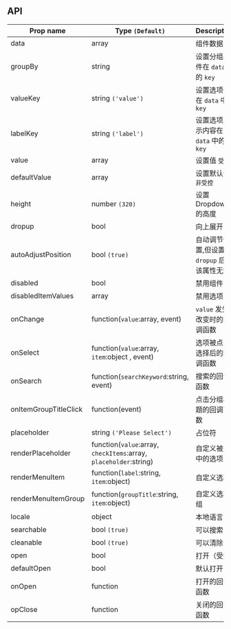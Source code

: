 ## API


| Prop name             | Type `(Default)`                                                  | Description                                 |
| --------------------- | ----------------------------------------------------------------- | ------------------------------------------- |
| data                  | array                                                             | 组件数据                                    |
| groupBy               | string                                                            | 设置分组条件在 `data` 中的 `key`            |
| valueKey              | string `('value')`                                                | 设置选项值在 `data` 中的 `key`              |
| labelKey              | string `('label')`                                                | 设置选项显示内容在 `data` 中的 `key`        |
| value                 | array                                                             | 设置值 `受控`                               |
| defaultValue          | array                                                             | 设置默认值  `非受控`                        |
| height                | number `(320)`                                                    | 设置 Dropdown 的高度                        |
| dropup                | bool                                                              | 向上展开                                    |
| autoAdjustPosition    | bool `(true)`                                                     | 自动调节位置,但设置 `dropup` 后，该属性无效 |
| disabled              | bool                                                              | 禁用组件                                    |
| disabledItemValues    | array                                                             | 禁用选项                                    |
| onChange              | function(`value`:array, event)                                    | `value` 发生改变时的回调函数                |
| onSelect              | function(`value`:array, `item`:object , event)                    | 选项被点击选择后的回调函数                  |
| onSearch              | function(`searchKeyword`:string, event)                           | 搜索的回调函数                              |
| onItemGroupTitleClick | function(event)                                                   | 点击分组标题的回调函数                      |
| placeholder           | string  `('Please Select')`                                       | 占位符                                      |
| renderPlaceholder     | function(`value`:array, `checkItems`:array, `placeholder`:string) | 自定义被选中的选项                          |
| renderMenuItem        | function(`label`:string, `item`:object)                           | 自定义选项                                  |
| renderMenuItemGroup   | function(`groupTitle`:string, `item`:object)                      | 自定义选项组                                |
| locale                | object                                                            | 本地语言                                    |
| searchable            | bool `(true)`                                                     | 可以搜索                                    |
| cleanable             | bool `(true)`                                                     | 可以清除                                    |
| open                  | bool                                                              | 打开（受控）                                |
| defaultOpen           | bool                                                              | 默认打开                                    |
| onOpen                | function                                                          | 打开的回调函数                              |
| opClose               | function                                                          | 关闭的回调函数                              |